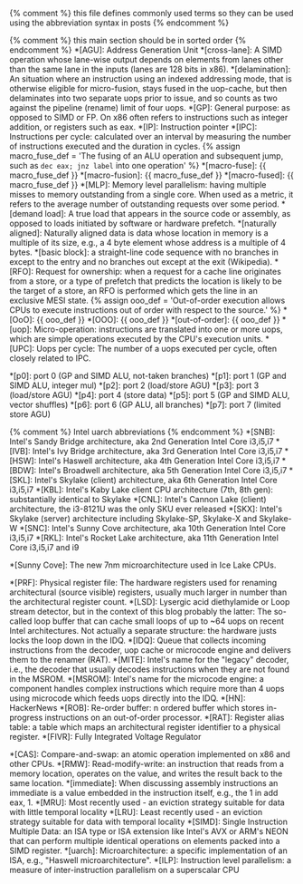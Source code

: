 {% comment %} this file defines commonly used terms so they can be used using the abbreviation syntax in posts {% endcomment %}

{% comment %} this main section should be in sorted order {% endcomment %}
*[AGU]: Address Generation Unit
*[cross-lane]: A SIMD operation whose lane-wise output depends on elements from lanes other than the same lane in the inputs (lanes are 128 bits in x86).
*[delamination]: An situation where an instruction using an indexed addressing mode, that is otherwise eligible for micro-fusion, stays fused in the uop-cache, but then delaminates into two separate uops prior to issue, and so counts as two against the pipeline (rename) limit of four uops.
*[GP]: General purpose: as opposed to SIMD or FP. On x86 often refers to instructions such as integer addition, or registers such as eax.
*[IP]: Instruction pointer
*[IPC]: Instructions per cycle: calculated over an interval by measuring the number of instructions executed and the duration in cycles.
{% assign macro_fuse_def = 'The fusing of an ALU operation and subsequent jump, such as `dec eax; jnz label` into one operation' %}
*[macro-fuse]: {{ macro_fuse_def }}
*[macro-fusion]: {{ macro_fuse_def }}
*[macro-fused]: {{ macro_fuse_def }}
*[MLP]: Memory level parallelism: having multiple misses to memory outstanding from a single core. When used as a metric, it refers to the average number of outstanding requests over some period.
*[demand load]: A true load that appears in the source code or assembly, as opposed to loads initiated by software or hardware prefetch.
*[naturally aligned]: Naturally aligned data is data whose location in memory is a multiple of its size, e.g., a 4 byte element whose address is a multiple of 4 bytes.
*[basic block]: a straight-line code sequence with no branches in except to the entry and no branches out except at the exit (Wikipedia).
*[RFO]: Request for ownership: when a request for a cache line originates from a store, or a type of prefetch that predicts the location is likely to be the target of a store, an RFO is performed which gets the line in an exclusive MESI state.
{% assign ooo_def = 'Out-of-order execution allows CPUs to execute instructions out of order with respect to the source.' %}
*[OoO]: {{ ooo_def }}
*[OOO]: {{ ooo_def }}
*[out-of-order]: {{ ooo_def }}
*[uop]: Micro-operation: instructions are translated into one or more uops, which are simple operations executed by the CPU's execution units.
*[UPC]: Uops per cycle: The number of a uops executed per cycle, often closely related to IPC.

*[p0]: port 0 (GP and SIMD ALU, not-taken branches)
*[p1]: port 1 (GP and SIMD ALU, integer mul)
*[p2]: port 2 (load/store AGU)
*[p3]: port 3 (load/store AGU)
*[p4]: port 4 (store data)
*[p5]: port 5 (GP and SIMD ALU, vector shuffles)
*[p6]: port 6 (GP ALU, all branches)
*[p7]: port 7 (limited store AGU)

{% comment %} Intel uarch abbreviations {% endcomment %}
*[SNB]: Intel's Sandy Bridge architecture, aka 2nd Generation Intel Core i3,i5,i7
*[IVB]: Intel's Ivy Bridge architecture, aka 3rd Generation Intel Core i3,i5,i7
*[HSW]: Intel's Haswell architecture, aka 4th Generation Intel Core i3,i5,i7
*[BDW]: Intel's Broadwell architecture, aka 5th Generation Intel Core i3,i5,i7
*[SKL]: Intel's Skylake (client) architecture, aka 6th Generation Intel Core i3,i5,i7
*[KBL]: Intel's Kaby Lake client CPU architecture (7th, 8th gen): substantially identical to Skylake
*[CNL]: Intel's Cannon Lake (client) architecture, the i3-8121U was the only SKU ever released
*[SKX]: Intel's Skylake (server) architecture including Skylake-SP, Skylake-X and Skylake-W
*[SNC]: Intel's Sunny Cove architecture, aka 10th Generation Intel Core i3,i5,i7
*[RKL]: Intel's Rocket Lake architecture, aka 11th Generation Intel Core i3,i5,i7 and i9

*[Sunny Cove]: The new 7nm microarchitecture used in Ice Lake CPUs.

*[PRF]: Physical register file: The hardware registers used for renaming architectural (source visible) registers, usually much larger in number than the architectural register count.
*[LSD]: Lysergic acid diethylamide or Loop stream detector, but in the context of this blog probably the latter: The so-called loop buffer that can cache small loops of up to ~64 uops on recent Intel architectures. Not actually a separate structure: the hardware justs locks the loop down in the IDQ.
*[IDQ]: Queue that collects incoming instructions from the decoder, uop cache or microcode engine and delivers them to the renamer (RAT).
*[MITE]: Intel's name for the "legacy" decoder, i.e., the decoder that usually decodes instructions when they are not found in the MSROM.
*[MSROM]: Intel's name for the microcode engine: a component handles complex instructions which require more than 4 uops using microcode which feeds uops directly into the IDQ.
*[HN]: HackerNews
*[ROB]: Re-order buffer: n ordered buffer which stores in-progress instructions on an out-of-order processor.
*[RAT]: Register alias table: a table which maps an architectural register identifier to a physical register.
*[FIVR]: Fully Integrated Voltage Regulator


*[CAS]: Compare-and-swap: an atomic operation implemented on x86 and other CPUs.
*[RMW]: Read-modify-write: an instruction that reads from a memory location, operates on the value, and writes the result back to the same location.
*[immediate]: When discussing assembly instructions an immediate is a value embedded in the instruction itself, e.g., the 1 in add eax, 1.
*[MRU]: Most recently used - an eviction strategy suitable for data with little temporal locality
*[LRU]: Least recently used - an eviction strategy suitable for data with temporal locality
*[SIMD]: Single Instruction Multiple Data: an ISA type or ISA extension like Intel's AVX or ARM's NEON that can perform multiple identical operations on elements packed into a SIMD register.
*[uarch]: Microarchitecture: a specific implementation of an ISA, e.g., "Haswell microarchitecture".
*[ILP]: Instruction level parallelism: a measure of inter-instruction parallelism on a superscalar CPU
